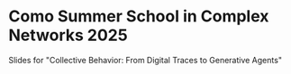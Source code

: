 # Como Summer School in Complex Networks 2025
Slides for "Collective Behavior: From Digital Traces to Generative Agents"